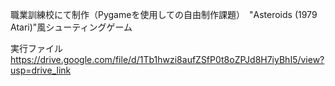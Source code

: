 職業訓練校にて制作（Pygameを使用しての自由制作課題）　"Asteroids (1979 Atari)"風シューティングゲーム

実行ファイル　https://drive.google.com/file/d/1Tb1hwzi8aufZSfP0t8oZPJd8H7iyBhI5/view?usp=drive_link
